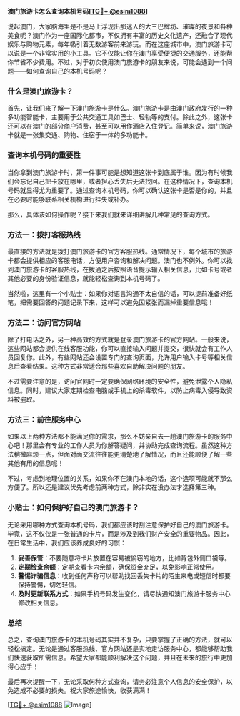 **澳门旅游卡怎么查询本机号码[[TG💪+ @esim1088](https://t.me/s/esim1088)]**

说起澳门，大家脑海里是不是马上浮现出那迷人的大三巴牌坊、璀璨的夜景和各种美食呢？澳门作为一座国际化都市，不仅拥有丰富的历史文化遗产，还融合了现代娱乐与购物元素，每年吸引着无数游客前来游玩。而在这座城市中，澳门旅游卡可以说是一个非常实用的小工具。它不仅能让你在澳门享受便捷的交通服务，还能帮你节省不少费用。不过，对于初次使用澳门旅游卡的朋友来说，可能会遇到一个问题——如何查询自己的本机号码呢？

### 什么是澳门旅游卡？

首先，让我们来了解一下澳门旅游卡是什么。澳门旅游卡是由澳门政府发行的一种多功能智能卡，主要用于公共交通工具如巴士、轻轨等的支付。除此之外，这张卡还可以在澳门的部分商户消费，甚至可以用作酒店入住登记。简单来说，澳门旅游卡就是一张集交通、购物、住宿于一体的多功能卡。

### 查询本机号码的重要性

当你拿到澳门旅游卡时，第一件事可能是想知道这张卡到底属于谁。因为有时候我们会忘记自己把卡放在哪里，或者担心丢失后无法找回。在这种情况下，查询本机号码就显得尤为重要了。通过查询本机号码，你可以确认这张卡是否是你的，并且在必要时能够联系相关机构进行挂失或补办。

那么，具体该如何操作呢？接下来我们就来详细讲解几种常见的查询方式。

### 方法一：拨打客服热线

最直接的方法就是拨打澳门旅游卡的官方客服热线。通常情况下，每个城市的旅游卡都会提供相应的客服电话，方便用户咨询和解决问题。澳门也不例外。你可以找到澳门旅游卡的客服热线，在拨通之后按照语音提示输入相关信息，比如卡号或者其他必要的身份验证信息，就能轻松查询到本机号码了。

当然啦，这里有一个小贴士：如果你对语言沟通不太自信的话，可以提前准备好纸笔，把需要回答的问题记录下来，这样可以避免因紧张而漏掉重要信息哦！

### 方法二：访问官方网站

除了打电话之外，另一种高效的方式就是登录澳门旅游卡的官方网站。一般来说，这些网站都会提供在线客服功能，你可以直接输入问题并提交，很快就会有工作人员回复你。此外，有些网站还会设置专门的查询页面，允许用户输入卡号等相关信息后查看结果。这种方式非常适合那些喜欢自助解决问题的朋友。

不过需要注意的是，访问官网时一定要确保网络环境的安全性，避免泄露个人隐私信息。同时，建议大家定期检查电脑或手机上的杀毒软件，以防止病毒入侵导致资料被盗取。

### 方法三：前往服务中心

如果以上两种方法都不能满足你的需求，那么不妨亲自去一趟澳门旅游卡的服务中心吧！那里会有专业的工作人员为你解答疑问，并协助完成查询流程。虽然这种方法稍微麻烦一点，但面对面交流往往能更清楚地了解情况，而且还能顺便了解一些其他有用的信息呢！

不过，考虑到地理位置的关系，如果你不在澳门本地的话，这个选项可能就不那么方便了。所以还是建议优先考虑前两种方式，除非实在没办法才选择第三种。

### 小贴士：如何保护好自己的澳门旅游卡？

无论采用哪种方式查询本机号码，我们都应该时刻注意保护好自己的澳门旅游卡。毕竟，这不仅仅是一张普通的卡片，而是涉及到我们财产安全的重要物品。因此，在日常生活中，我们应该养成良好的习惯：

1. **妥善保管**：不要随意将卡片放置在容易被偷窃的地方，比如背包外侧口袋等。
2. **定期检查余额**：定期查看卡内余额，确保资金充足，以免影响正常使用。
3. **警惕诈骗信息**：收到任何声称可以帮助找回丢失卡片的陌生来电或短信时都要保持警惕，切勿轻信。
4. **及时更新联系方式**：如果手机号码发生变化，请尽快通知澳门旅游卡服务中心修改相关信息。

### 总结

总之，查询澳门旅游卡的本机号码其实并不复杂，只要掌握了正确的方法，就可以轻松搞定。无论是通过客服热线、官方网站还是实地走访服务中心，都能够帮助我们快速获取所需信息。希望大家都能顺利解决这个问题，并且在未来的旅行中更加得心应手！

最后再次提醒一下，无论采取何种方式查询，请务必注意个人信息的安全保护，以免造成不必要的损失。祝大家旅途愉快，收获满满！

[[TG💪+ @esim1088](https://t.me/s/esim1088) ![Image](https://i.postimg.cc/4NQfJmqS/Snipaste-2025-05-13-00-14-12.png)]